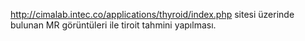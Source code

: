 http://cimalab.intec.co/applications/thyroid/index.php sitesi üzerinde bulunan MR görüntüleri ile tiroit tahmini yapılması.
